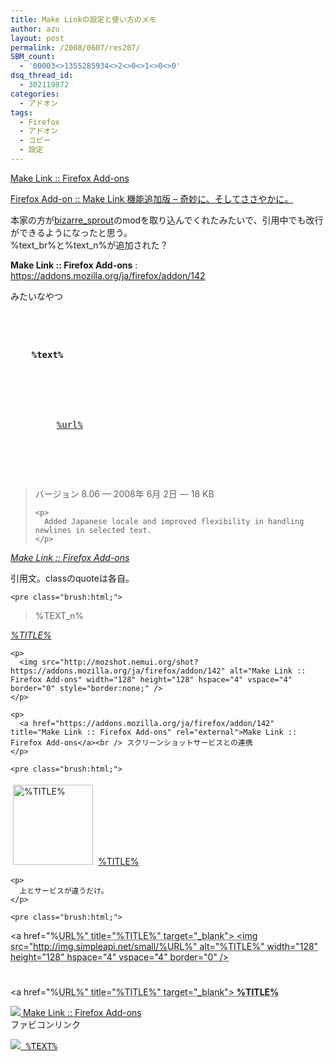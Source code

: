 ```yaml
---
title: Make Linkの設定と使い方のメモ
author: azu
layout: post
permalink: /2008/0607/res207/
SBM_count:
  - '00003<>1355285934<>2<>0<>1<>0<>0'
dsq_thread_id:
  - 302119872
categories:
  - アドオン
tags:
  - Firefox
  - アドオン
  - コピー
  - 設定
---
```

[Make Link :: Firefox Add-ons][1]

[Firefox Add-on :: Make Link 機能追加版 &#8211; 奇妙に、そしてささやかに。][2]

本家の方が[bizarre_sprout][3]のmodを取り込んでくれたみたいで、引用中でも改行ができるようになったと思う。  
%text\_br%と%text\_n%が追加された？

**Make Link :: Firefox Add-ons**
:   <https://addons.mozilla.org/ja/firefox/addon/142>

みたいなやつ

<pre class="brush:html;"><dl>
  <dt>
    <strong>%text%</strong>
  </dt>
  
  
  <dd>
    <a href="%url%">%url%</a>
  </dd>
  
</dl>
</pre>

<div class="quote">
  <blockquote cite="https://addons.mozilla.org/ja/firefox/addon/142" title="Make Link :: Firefox Add-ons">
    <p>
      バージョン 8.06 — 2008年 6月 2日 — 18 KB
    </p>
    
    <p>
      Added Japanese locale and improved flexibility in handling newlines in selected text.
    </p>
  </blockquote>
  
  <p>
    <cite><a href="https://addons.mozilla.org/ja/firefox/addon/142">Make Link :: Firefox Add-ons</a></cite></div> <p>
      引用文。classのquoteは各自。
    </p>
    
    <pre class="brush:html;">
<div class="quote">
  <blockquote cite="%URL%" title="%TITLE%">
    %TEXT_n%
    
  </blockquote>
  
  
  
  <cite><a href="%URL%">%TITLE%</a></cite>
</div>
</pre>
    
    <p>
      <img src="http://mozshot.nemui.org/shot?https://addons.mozilla.org/ja/firefox/addon/142" alt="Make Link :: Firefox Add-ons" width="128" height="128" hspace="4" vspace="4" border="0" style="border:none;" />
    </p>
    
    <p>
      <a href="https://addons.mozilla.org/ja/firefox/addon/142" title="Make Link :: Firefox Add-ons" rel="external">Make Link :: Firefox Add-ons</a><br /> スクリーンショットサービスとの連携
    </p>
    
    <pre class="brush:html;">
<img src="http://mozshot.nemui.org/shot?%URL%" alt="%TITLE%" width="128" height="128" hspace="4" vspace="4" border="0" style="border:none;" />
<a href="%URL%" title="%TITLE%" rel="external">%TITLE%</a>
</pre>
    
    <p>
      上とサービスが違うだけ。
    </p>
    
    <pre class="brush:html;">
<a href="%<abbr title="Uniform Resource Locator">URL%" title="%TITLE%" target="_blank">
<img src="http://img.simpleapi.net/small/%<abbr title="Uniform Resource Locator" />URL%" alt="%TITLE%" width="128" height="128"
hspace="4" vspace="4" border="0" /></a>
#
<a href="%<abbr title="Uniform Resource Locator">URL%" title="%TITLE%" target="_blank">
<strong>%TITLE%</strong></a>
</pre>
<p>
  <a href="https://addons.mozilla.org/ja/firefox/addon/142" title=""><img src="http://favicon.aruko.net/s/f/https://addons.mozilla.org/ja/firefox/addon/142" /> Make Link :: Firefox Add-ons</a><br />
  ファビコンリンク
</p>


<pre class="brush:html;">
<a href="%URL%" title="%TITLE%"><img src="http://favicon.aruko.net/s/f/%URL%" /> %TEXT%</a>
</pre>

 [1]: https://addons.mozilla.org/ja/firefox/addon/142
 [2]: http://d.hatena.ne.jp/bizarre_sprout/20071022/makelink
 [3]: http://d.hatena.ne.jp/bizarre_sprout/about